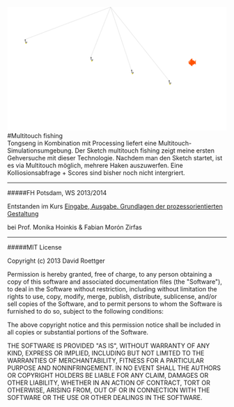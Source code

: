 ![image](screenshot.png)  
#Multitouch fishing  
Tongseng in Kombination mit Processing liefert eine Multitouch-Simulationsumgebung. Der Sketch multitouch fishing zeigt meine ersten Gehversuche mit dieser Technologie. Nachdem man den Sketch startet, ist es via Multitouch möglich, mehrere Haken auszuwerfen. 
Eine Kolliosionsabfrage + Scores sind bisher noch nicht intergriert. 

---

#####FH Potsdam, WS 2013/2014 

Entstanden im Kurs [Eingabe, Ausgabe. Grundlagen der prozessorientierten Gestaltung](https://incom.org/workspace/4693)

bei Prof. Monika Hoinkis & Fabian Morón Zirfas

---

#####MIT License

Copyright (c) 2013 David Roettger

Permission is hereby granted, free of charge, to any person obtaining a copy of this software and associated documentation files (the "Software"), to deal in the Software without restriction, including without limitation the rights to use, copy, modify, merge, publish, distribute, sublicense, and/or sell copies of the Software, and to permit persons to whom the Software is furnished to do so, subject to the following conditions:

The above copyright notice and this permission notice shall be included in all copies or substantial portions of the Software.

THE SOFTWARE IS PROVIDED "AS IS", WITHOUT WARRANTY OF ANY KIND, EXPRESS OR IMPLIED, INCLUDING BUT NOT LIMITED TO THE WARRANTIES OF MERCHANTABILITY, FITNESS FOR A PARTICULAR PURPOSE AND NONINFRINGEMENT. IN NO EVENT SHALL THE AUTHORS OR COPYRIGHT HOLDERS BE LIABLE FOR ANY CLAIM, DAMAGES OR OTHER LIABILITY, WHETHER IN AN ACTION OF CONTRACT, TORT OR OTHERWISE, ARISING FROM, OUT OF OR IN CONNECTION WITH THE SOFTWARE OR THE USE OR OTHER DEALINGS IN THE SOFTWARE.
